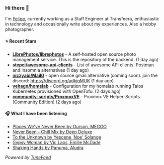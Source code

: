 ### Hi there 👋

I'm [Felipe](https://felipevm.com), currently working as a Staff Engineer at Transfeera, enthusiastic in technology and occasionally write about my experiences. Also a hobby photographer.

#### ⭐ Recent Stars
- **[LibrePhotos/librephotos](https://github.com/LibrePhotos/librephotos)** - A self-hosted open source photo management service. This is the repository of the backend. (1 day ago)
- **[stepci/awesome-api-clients](https://github.com/stepci/awesome-api-clients)** - List of awesome API clients. Postman and Insomnia alternatives (1 day ago)
- **[nizzyabi/Mail0](https://github.com/nizzyabi/Mail0)** - open source gmail alternative (coming soon). join the discord: https://discord.gg/adkjqMUK (1 day ago)
- **[vehagn/homelab](https://github.com/vehagn/homelab)** - Configuration for my homelab running Talos Kubernetes provisioned with OpenTofu. (2 days ago)
- **[community-scripts/ProxmoxVE](https://github.com/community-scripts/ProxmoxVE)** - Proxmox VE Helper-Scripts (Community Edition)  (2 days ago)

#### 🎧 What I have been listening
- [Places We&#39;ve Never Been by Ourson, MEGGO](https://open.spotify.com/track/422OmmECEfVybbV3z5YF9q)
- [Never Been - Chill Mix by Deep Deluxe](https://open.spotify.com/track/0GzlkW3cuVSlwA9abs7zcc)
- [To the Unknown by Yescene, Noe&#39; Solange](https://open.spotify.com/track/3PQR8ljh5t6zlHQuRCW4x5)
- [Gypsy Woman by Vic Laos, Emilie McDade](https://open.spotify.com/track/6RY0DRzzioX4wjkc47iL8N)
- [Shaking Hands by Panuma, Aludra](https://open.spotify.com/track/6Gu2hmGJXRiLivaDUim9Vs)

_Powered by [TuneFeed](https://tunefeed.app?ref=github.com)_

